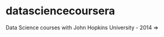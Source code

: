 datasciencecoursera
===================

Data Science courses with John Hopkins University - 2014 =>
